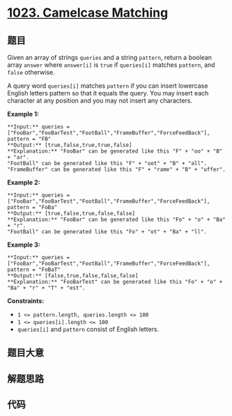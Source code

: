 # [1023. Camelcase Matching](https://leetcode.com/problems/camelcase-matching)

## 题目

Given an array of strings `queries` and a string `pattern`, return a boolean
array `answer` where `answer[i]` is `true` if `queries[i]` matches `pattern`,
and `false` otherwise.

A query word `queries[i]` matches `pattern` if you can insert lowercase
English letters pattern so that it equals the query. You may insert each
character at any position and you may not insert any characters.



**Example 1:**

    
    
    **Input:** queries = ["FooBar","FooBarTest","FootBall","FrameBuffer","ForceFeedBack"], pattern = "FB"
    **Output:** [true,false,true,true,false]
    **Explanation:** "FooBar" can be generated like this "F" + "oo" + "B" + "ar".
    "FootBall" can be generated like this "F" + "oot" + "B" + "all".
    "FrameBuffer" can be generated like this "F" + "rame" + "B" + "uffer".
    

**Example 2:**

    
    
    **Input:** queries = ["FooBar","FooBarTest","FootBall","FrameBuffer","ForceFeedBack"], pattern = "FoBa"
    **Output:** [true,false,true,false,false]
    **Explanation:** "FooBar" can be generated like this "Fo" + "o" + "Ba" + "r".
    "FootBall" can be generated like this "Fo" + "ot" + "Ba" + "ll".
    

**Example 3:**

    
    
    **Input:** queries = ["FooBar","FooBarTest","FootBall","FrameBuffer","ForceFeedBack"], pattern = "FoBaT"
    **Output:** [false,true,false,false,false]
    **Explanation:** "FooBarTest" can be generated like this "Fo" + "o" + "Ba" + "r" + "T" + "est".
    



**Constraints:**

  * `1 <= pattern.length, queries.length <= 100`
  * `1 <= queries[i].length <= 100`
  * `queries[i]` and `pattern` consist of English letters.


## 题目大意

## 解题思路

## 代码

```javascript

```
